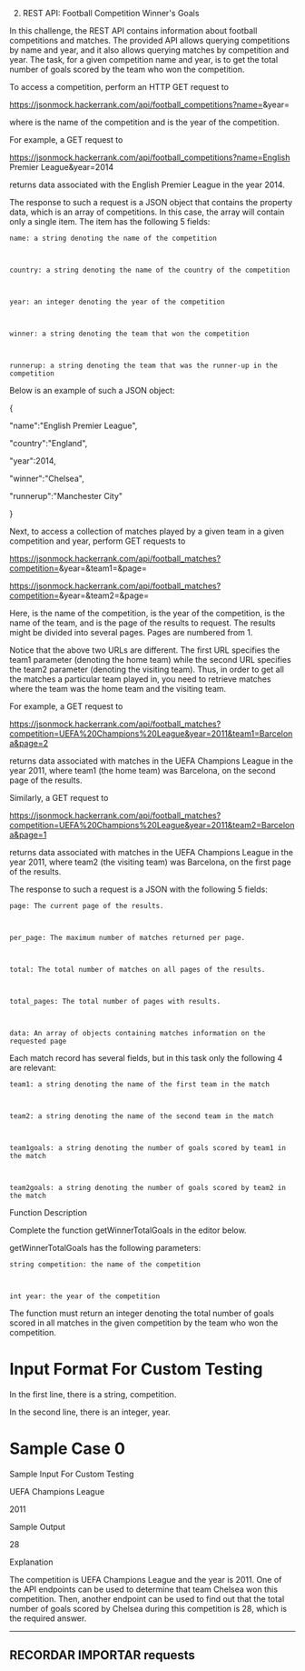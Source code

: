 
2. REST API: Football Competition Winner's Goals



In this challenge, the REST API contains information about football competitions and matches. The provided API allows querying competitions by name and year, and it also allows querying matches by competition and year. The task, for a given competition name and year, is to get the total number of goals scored by the team who won the competition.



 



To access a competition, perform an HTTP GET request to



https://jsonmock.hackerrank.com/api/football_competitions?name=<name>&year=<year>



where <name> is the name of the competition and <year> is the year of the competition.



 



For example, a GET request to



https://jsonmock.hackerrank.com/api/football_competitions?name=English Premier League&year=2014



returns data associated with the English Premier League in the year 2014.



 



The response to such a request is a JSON object that contains the property data, which is an array of competitions. In this case, the array will contain only a single item. The item has the following 5 fields:



    name: a string denoting the name of the competition



    country: a string denoting the name of the country of the competition



    year: an integer denoting the year of the competition



    winner: a string denoting the team that won the competition



    runnerup: a string denoting the team that was the runner-up in the competition




Below is an example of such a JSON object:



{

   "name":"English Premier League",

   "country":"England",

   "year":2014,

   "winner":"Chelsea",

   "runnerup":"Manchester City"

}



 



Next, to access a collection of matches played by a given team in a given competition and year, perform GET requests to



https://jsonmock.hackerrank.com/api/football_matches?competition=<competition>&year=<year>&team1=<team>&page=<page>



https://jsonmock.hackerrank.com/api/football_matches?competition=<competition>&year=<year>&team2=<team>&page=<page>



 



Here, <competition> is the name of the competition, <year> is the year of the competition, <team> is the name of the team, and <page> is the page of the results to request. The results might be divided into several pages. Pages are numbered from 1.



 



Notice that the above two URLs are different. The first URL specifies the team1 parameter (denoting the home team) while the second URL specifies the team2 parameter (denoting the visiting team). Thus, in order to get all the matches a particular team played in, you need to retrieve matches where the team was the home team and the visiting team.



 



For example, a GET request to



https://jsonmock.hackerrank.com/api/football_matches?competition=UEFA%20Champions%20League&year=2011&team1=Barcelona&page=2



returns data associated with matches in the UEFA Champions League in the year 2011, where team1 (the home team) was Barcelona, on the second page of the results.



 



Similarly, a GET request to



https://jsonmock.hackerrank.com/api/football_matches?competition=UEFA%20Champions%20League&year=2011&team2=Barcelona&page=1



returns data associated with matches in the UEFA Champions League in the year 2011, where team2 (the visiting team) was Barcelona, on the first page of the results.



 



The response to such a request is a JSON with the following 5 fields:



    page: The current page of the results.



    per_page: The maximum number of matches returned per page.



    total: The total number of matches on all pages of the results.



    total_pages: The total number of pages with results.



    data: An array of objects containing matches information on the requested page



 



Each match record has several fields, but in this task only the following 4 are relevant:



    team1: a string denoting the name of the first team in the match



    team2: a string denoting the name of the second team in the match



    team1goals: a string denoting the number of goals scored by team1 in the match



    team2goals: a string denoting the number of goals scored by team2 in the match



 



Function Description



Complete the function getWinnerTotalGoals in the editor below.



 



getWinnerTotalGoals has the following parameters:



    string competition: the name of the competition



    int year: the year of the competition



 



The function must return an integer denoting the total number of goals scored in all matches in the given competition by the team who won the competition.



# Input Format For Custom Testing



In the first line, there is a string, competition.



In the second line, there is an integer, year.



# Sample Case 0



Sample Input For Custom Testing



UEFA Champions League

2011



Sample Output



28



Explanation



The competition is UEFA Champions League and the year is 2011. One of the API endpoints can be used to determine that team Chelsea won this competition. Then, another endpoint can be used to find out that the total number of goals scored by Chelsea during this competition is 28, which is the required answer.

----------------------------------------------------------------
## RECORDAR IMPORTAR requests